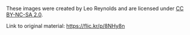 These images were created by Leo Reynolds and are licensed under [CC BY-NC-SA 2.0](https://creativecommons.org/licenses/by-nc-sa/2.0/).

Link to original material: https://flic.kr/p/8NHy8n